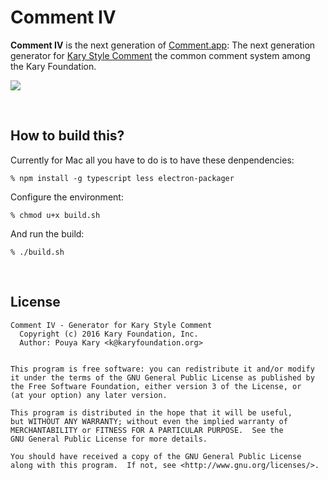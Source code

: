 # Comment IV

**Comment IV** is the next generation of [Comment.app](https://github.com/pmkary/comment): The next generation generator for [Kary Style Comment](https://github.com/karyfoundation/comment/wiki/Kary-Style-Comment) the common comment system among the Kary Foundation. 

![](http://kary.us/GitHubWideImages/comment/screen.png) 

<br />

## How to build this?
Currently for Mac all you have to do is to have these denpendencies:

```
% npm install -g typescript less electron-packager 
```

Configure the environment:

```
% chmod u+x build.sh
```

And run the build:

```
% ./build.sh
```

<br />

## License

```
Comment IV - Generator for Kary Style Comment
  Copyright (c) 2016 Kary Foundation, Inc.
  Author: Pouya Kary <k@karyfoundation.org>


This program is free software: you can redistribute it and/or modify
it under the terms of the GNU General Public License as published by
the Free Software Foundation, either version 3 of the License, or
(at your option) any later version.

This program is distributed in the hope that it will be useful,
but WITHOUT ANY WARRANTY; without even the implied warranty of
MERCHANTABILITY or FITNESS FOR A PARTICULAR PURPOSE.  See the
GNU General Public License for more details.

You should have received a copy of the GNU General Public License
along with this program.  If not, see <http://www.gnu.org/licenses/>.
```